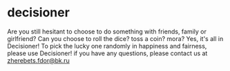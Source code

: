 # decisioner
Are you still hesitant to choose to do something with friends, family or girlfriend? Can you choose to roll the dice? toss a coin? mora? Yes, it's all in Decisioner! To pick the lucky one randomly in happiness and fairness, please use Decisioner!
if you have any questions, please contact us at zherebets.fdor@bk.ru
